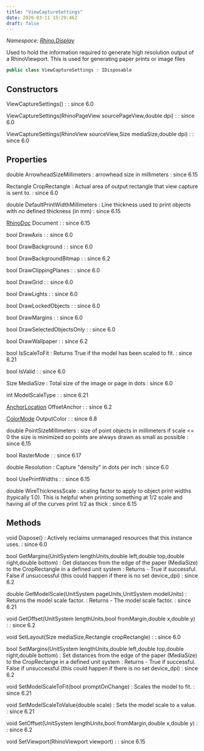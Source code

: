 ```yaml
---
title: "ViewCaptureSettings"
date: 2020-03-11 15:29:46Z
draft: false
---
```


*Namespace: [Rhino.Display](../)*

Used to hold the information required to generate high resolution output
   of a RhinoViewport.  This is used for generating paper prints or image files
```cs
public class ViewCaptureSettings : IDisposable
```
## Constructors

ViewCaptureSettings()
: 
: since 6.0

ViewCaptureSettings(RhinoPageView sourcePageView,double dpi)
: 
: since 6.0

ViewCaptureSettings(RhinoView sourceView,Size mediaSize,double dpi)
: 
: since 6.0
## Properties

double ArrowheadSizeMillimeters
: arrowhead size in millimeters
: since 6.15

Rectangle CropRectangle
: Actual area of output rectangle that view capture is sent to.
: since 6.0

double DefaultPrintWidthMillimeters
: Line thickness used to print objects with no defined thickness (in mm)
: since 6.15

[RhinoDoc](/rhinocommon/rhino/rhinodoc/) Document
: 
: since 6.15

bool DrawAxis
: 
: since 6.0

bool DrawBackground
: 
: since 6.0

bool DrawBackgroundBitmap
: 
: since 6.2

bool DrawClippingPlanes
: 
: since 6.0

bool DrawGrid
: 
: since 6.0

bool DrawLights
: 
: since 6.0

bool DrawLockedObjects
: 
: since 6.0

bool DrawMargins
: 
: since 6.0

bool DrawSelectedObjectsOnly
: 
: since 6.0

bool DrawWallpaper
: 
: since 6.2

bool IsScaleToFit
: Returns True if the model has been scaled to fit.
: since 6.21

bool IsValid
: 
: since 6.0

Size MediaSize
: Total size of the image or page in dots
: since 6.0

int ModelScaleType
: 
: since 6.21

[AnchorLocation](/rhinocommon/rhino/display/viewcapturesettings/anchorlocation/) OffsetAnchor
: 
: since 6.2

[ColorMode](/rhinocommon/rhino/display/viewcapturesettings/colormode/) OutputColor
: 
: since 6.8

double PointSizeMillimeters
: size of point objects in millimeters
     if scale <= 0 the size is minimized so points are always drawn as small as possible
: since 6.15

bool RasterMode
: 
: since 6.17

double Resolution
: Capture "density" in dots per inch
: since 6.0

bool UsePrintWidths
: 
: since 6.15

double WireThicknessScale
: scaling factor to apply to object print widths (typically 1.0). This is
     helpful when printing something at 1/2 scale and having all of the curves
     print 1/2 as thick
: since 6.15
## Methods

void Dispose()
: Actively reclaims unmanaged resources that this instance uses.
: since 6.0

bool GetMargins(UnitSystem lengthUnits,double left,double top,double right,double bottom)
: Get distances from the edge of the paper (MediaSize) to the CropRectangle
     in a defined unit system
: Returns - True if successful.
     False if unsuccessful (this could happen if there is no set device_dpi)
: since 6.2

double GetModelScale(UnitSystem pageUnits,UnitSystem modelUnits)
: Returns the model scale factor.
: Returns - The model scale factor.
: since 6.21

void GetOffset(UnitSystem lengthUnits,bool fromMargin,double x,double y)
: 
: since 6.2

void SetLayout(Size mediaSize,Rectangle cropRectangle)
: 
: since 6.0

bool SetMargins(UnitSystem lengthUnits,double left,double top,double right,double bottom)
: Set distances from the edge of the paper (MediaSize) to the CropRectange
     in a defined unit system
: Returns - True if successful.
     False if unsuccessful (this could happen if there is no set device_dpi)
: since 6.2

void SetModelScaleToFit(bool promptOnChange)
: Scales the model to fit.
: since 6.21

void SetModelScaleToValue(double scale)
: Sets the model scale to a value.
: since 6.21

void SetOffset(UnitSystem lengthUnits,bool fromMargin,double x,double y)
: 
: since 6.2

void SetViewport(RhinoViewport viewport)
: 
: since 6.15

